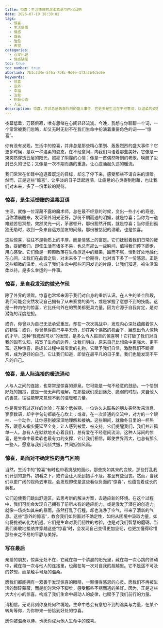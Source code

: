 ```yaml
---
title: 惊喜：生活馈赠的温柔耳语与内心回响
date: 2025-07-10 18:30:02
tags:
  - 惊喜
  - 生活感悟
  - 情感
  - 成长
  - 治愈
  - 希望
categories:
  - 心灵札记
  - 情感随笔
toc: true
toc_number: true
abbrlink: 7b1c3d4e-5f6a-7b8c-9d0e-1f2a3b4c5d6e
keywords:
  - 惊喜
  - 意外
  - 幸福
  - 治愈
  - 积极心态
  - 人生
description: 惊喜，并非总是轰轰烈烈的盛大事件，它更多是生活在不经意间，以温柔的姿态，向我们耳语的那些美好。它可能是清晨窗外的一缕阳光，是久别重逢的温暖拥抱，亦或是内心深处，对自我潜能的豁然开朗。这篇文章将带你一同感受惊喜的多种面貌，从细微之处发现它的存在，从内心深处汲取它的力量，让这份不期而遇的馈赠，成为我们前行路上最温暖的慰藉与最坚实的鼓励。
---
```


夜幕低垂，万籁俱寂，唯有思绪在心间轻轻流淌。今晚，我想与你聊聊一个词，一个常常被我们忽略，却又无时无刻不在我们生命中扮演着重要角色的词——“惊喜”。

你有没有发现，生活中的惊喜，并非总是那些精心策划、轰轰烈烈的盛大事件？它更多时候，是以一种温柔的姿态，在不经意间，向我们耳语着那些美好。它像是一束突然穿透云层的阳光，照亮了阴霾的心情；像是一首偶然听到的老歌，唤醒了尘封已久的记忆；又像是一次不期而遇的重逢，让心底涌起久违的暖流。

我们常常在忙碌中追逐着既定的目标，却忘了停下来，感受那些不请自来的馈赠。然而，正是这些“惊喜”，让平淡的日子泛起涟漪，让疲惫的心灵得到慰藉，也让我们对未来，多了一份柔软的期待。

### 惊喜，是生活馈赠的温柔耳语

生活，就像一位深藏不露的魔术师，总在最不经意的时候，变出一些小小的奇迹。当你清晨醒来，发现窗外阳光正好，那份不期而遇的明媚，就是惊喜；当你为一道难题苦思冥想，突然灵光一闪，茅塞顿开，那份豁然开朗，就是惊喜；当你感到孤独无助时，收到一条来自远方朋友的问候，那份被惦记的温暖，也是惊喜。

这些惊喜，往往不是物质上的丰厚，而是情感上的富足。它们抚慰着我们日常的疲惫，提醒我们，即使生活有诸多不易，也总有那么一些瞬间，值得我们停下脚步，用心感受。它们像是一颗颗散落在生命旅途中的糖果，甜而不腻，恰到好处地融化在心间，让我们在品尝之后，对未来多了一份期待，也对当下多了一份感恩。正是这些细微的温柔，构成了我们生命中那些闪闪发光的片段，让我们知道，被生活温柔以待，是多么幸运的一件事。

### 惊喜，是自我发现的微光乍现

除了外界的馈赠，惊喜也常常来源于我们对自身的重新认识。在人生的某个阶段，我们可能会突然发现自己拥有了从未察觉的勇气，或是掌握了意想不到的技能。这是一种内在的惊喜，它比任何外在的赞美都更具力量，因为它源于自我肯定，是对潜能的深度挖掘。

或许，你曾以为自己无法承受重压，却在一次次挑战中，发现内心深处蕴藏着惊人的韧性；或许，你曾觉得自己平平无奇，却在某个偶然的机会下，展现出令人惊艳的才华。这种“我竟然可以”的发现，是多么令人振奋的惊喜啊！它打破了我们对自我的固有认知，拓宽了生命的边界，让我们明白，原来自己比想象中更强大、更丰富。这种惊喜，是成长过程中最宝贵的礼物，它赋予我们自信，激励我们不断探索，成为更好的自己。它让我们知道，即使在最平凡的日子里，我们也能发现不平凡的自己。

### 惊喜，是人际连接的暖流涌动

人与人之间的连接，也常常是惊喜的源泉。它可能是一句不经意的鼓励，一个恰到好处的拥抱，或是一份无声的理解。在那些我们感到迷茫、脆弱的时刻，来自他人的善意，往往能带来意想不到的温暖和力量。

你是否曾有过这样的体验：在某个低谷期，一位许久未联系的朋友突然发来消息，寥寥数语，却字字句句都敲在心坎上；或者，在一次普通的交流中，对方的一个眼神、一个动作，让你感到被深深地理解和接纳。这些瞬间，就像冬日里的一杯热茶，暖意从指尖蔓延至全身，让人感到被爱、被支持。它们提醒我们，我们并非孤单一人，总有人在默默地关心着我们，总有爱在不经意间流淌。这种人际间的惊喜，是生命中最柔软也最有力的支撑，它让我们相信，即使世界再大，也总有那么一些人，愿意与我们同频共振，共同抵御风雨。

### 惊喜，是面对不确定性的勇气回响

当然，生活中的“惊喜”有时也带着挑战的面纱。那些突如其来的变故，那些打乱我们计划的意外，初看之下，或许会让人感到措手不及，甚至有些沮丧。然而，当我们以更广阔的视角去审视，会发现即使是这些看似负面的“惊喜”，也蕴含着成长的契机。

它们迫使我们跳出舒适区，去思考新的解决方案，去适应新的环境。在这个过程中，我们可能会发现自己拥有了前所未有的适应能力，或是激发了潜在的创造力。就像一场突如其来的暴雨，虽然打乱了行程，却也洗净了空气，带来了清新的气息。这些“意外的惊喜”，教会我们如何面对不确定性，如何从困境中汲取力量，如何将挑战转化为机遇。它们是生命对我们韧性的考验，也是对我们智慧的磨砺。当我们勇敢地接纳并穿越这些“惊喜”时，会发现自己变得更加坚韧，也更加懂得珍惜那些来之不易的平静与美好。

### 写在最后

亲爱的朋友，惊喜无处不在，它藏在每一个清晨的阳光里，藏在每一次心跳的律动中，藏在每一次与他人的连接里，也藏在每一次对自我的超越里。它不是遥不可及的梦想，而是触手可及的温柔。

愿我们都能拥有一双善于发现惊喜的眼睛，一颗懂得感恩的心灵。愿我们不再被生活的琐碎蒙蔽，而是能时常停下脚步，感受那些不期而遇的美好。因为，正是这些大大小小的惊喜，构成了我们生命中最动人的旋律，也赋予了我们前行的力量。

请相信，无论此刻你身处何种境地，生命中总会有意想不到的温柔与力量，在某个转角等你，为你带来一份恰到好处的惊喜。

愿你被温柔以待，也愿你成为他人生命中的惊喜。